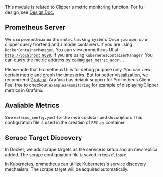 This module is related to Clipper's metric monitoring function. For full design, see [Design Doc.](https://docs.google.com/document/d/10whRxCc97gOJl4j2lY6R-v7cI_ZoAMVcNGPG_9oj6iY/edit?usp=sharing)

## Prometheus Server
We use prometheus as the metric tracking system. Once you spin up a clipper query frontend and a model containers. 
If you are using `DockerContainerManager`, You can view prometheus UI at: [`http://localhost:9090`](http://localhost:9090). 
If you are using `KubernetesContainerManager`, You can query the metric address by calling `get_metric_addr()`. 

Please note that Prometheus UI is for debug purpose only. You can view certain metric and graph the timeseries. But for better visualization, we recommend [Grafana](https://grafana.com/). Grafana has default support for Prometheus Client. Feel free to checkout `examples/monitoring` for example of displaying Clipper metrics in Grafana.

## Avaliable Metrics
See `metrics_config.yaml` for the metrics detail and description. This configuration file is used in the creation of `RPC.py` container

## Scrape Target Discovery
In Docker, we add scrape targets as the service is setup and an new replica added. The scrape configuration file is saved in `tmp/clipper`. 

In Kubernetes, prometheus can utilize Kubernetes's service discovery mechanism. The scrape target will be acquired automatically. 

